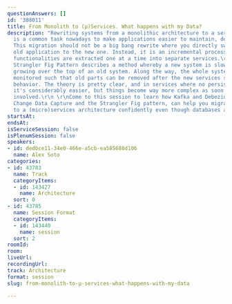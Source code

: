```yaml
---
questionAnswers: []
id: '388011'
title: From Monolith to (µ)Services. What happens with my Data?
description: "Rewriting systems from a monolithic architecture to a services architecture
  is a common task nowadays to make applications easier to maintain, deploy, and release.
  This migration should not be a big bang rewrite where you directly switch from the
  old application to the new one. Instead, it is an incremental process during which
  functionalities are extracted one at a time into separate services.\r\n \r\nThe
  Strangler Fig Pattern describes a method whereby a new system is slowly and incrementally
  growing over the top of an old system. Along the way, the whole system is continuously
  monitored such that old parts can be removed after the new services show correct
  behavior. The theory is pretty clear, and in services where no persistence is needed,
  it's considerably easier, but things become way more complex as soon as data is
  involved.\r\n \r\nCome to this session to learn how Kafka and Debezium, through
  Change Data Capture and the Strangler Fig pattern, can help you migrate from monoliths
  to a (micro)services architecture confidently even though databases are involved.\r\n"
startsAt: 
endsAt: 
isServiceSession: false
isPlenumSession: false
speakers:
- id: dedbce11-34e0-466e-a5cb-ea585688d106
  name: Alex Soto
categories:
- id: 43783
  name: Track
  categoryItems:
  - id: 143427
    name: Architecture
  sort: 0
- id: 43785
  name: Session Format
  categoryItems:
  - id: 143440
    name: session
  sort: 2
roomId: 
room: 
liveUrl: 
recordingUrl: 
track: Architecture
format: session
slug: from-monolith-to-µ-services-what-happens-with-my-data

---
```


